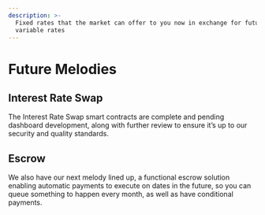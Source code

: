 ```yaml
---
description: >-
  Fixed rates that the market can offer to you now in exchange for future
  variable rates
---
```


# Future Melodies

## Interest Rate Swap

 The Interest Rate Swap smart contracts are complete and pending dashboard development, along with further review to ensure it’s up to our security and quality standards.

## Escrow

We also have our next melody lined up, a functional escrow solution enabling automatic payments to execute on dates in the future, so you can queue something to happen every month, as well as have conditional payments.



